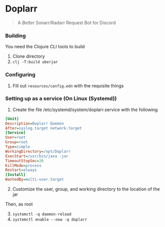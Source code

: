 # Doplarr

> A _Better_ Sonarr/Radarr Request Bot for Discord

### Building

You need the Clojure CLI tools to build

1. Clone directory
2. `clj -T:build uberjar`

### Configuring

1. Fill out `resources/config.edn` with the requisite things

### Setting up as a service (On Linux (Systemd))

1. Create the file /etc/systemd/system/doplarr.service with the following

```ini
[Unit]
Description=Doplarr Daemon
After=syslog.target network.target
[Service]
User=root
Group=root
Type=simple
WorkingDirectory=/opt/Doplarr
ExecStart=/usr/bin/java -jar
TimeoutStopSec=20
KillMode=process
Restart=always
[Install]
WantedBy=multi-user.target
```

2. Customize the user, group, and working directory to the location of the jar

Then, as root

3. `systemctl -q daemon-reload`
4. `systemctl enable --now -q doplarr`
